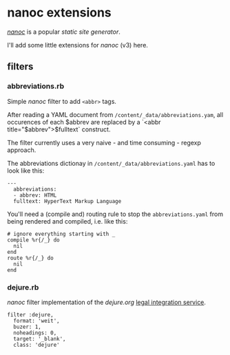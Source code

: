 # nanoc extensions

*[nanoc](http://nanoc.ws/)* is a popular *static site generator*.

I'll add some little extensions for *nanoc* (v3) here.

## filters

### abbreviations.rb

Simple *nanoc* filter to add `<abbr>` tags.

After reading a YAML document from `/content/_data/abbreviations.yam`,
all occurences of each $abbrev are replaced by a
`<abbr title="$abbrev">$fulltext</abbr>` construct.

The filter currently uses a very naive - and time consuming - regexp approach.

The abbreviations dictionay in `/content/_data/abbreviations.yaml` has to
look like this:

    ---
	  abbreviations:
	  - abbrev: HTML
      fulltext: HyperText Markup Language

You'll need a (compile and) routing rule to stop the `abbreviations.yaml`
from being rendered and compiled, i.e. like this:

    # ignore everything starting with _
    compile %r{/_} do
      nil
    end
    route %r{/_} do
      nil
    end

### dejure.rb

*nanoc* filter implementation of the *dejure.org*
[legal integration service](https://dejure.org/vernetzung.html).

    filter :dejure,
      format: 'weit',
      buzer: 1,
      noheadings: 0,
      target: '_blank',
      class: 'dejure'
